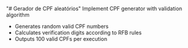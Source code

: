 "# Gerador de CPF aleatórios" 
Implement CPF generator with validation algorithm

- Generates random valid CPF numbers
- Calculates verification digits according to RFB rules
- Outputs 100 valid CPFs per execution
